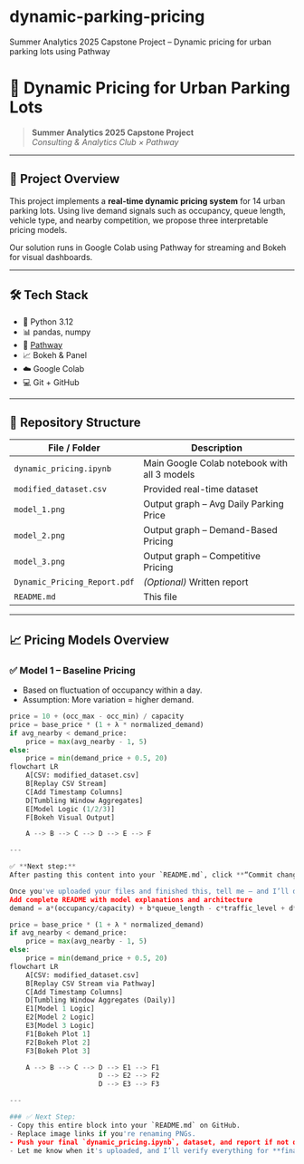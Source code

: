 # dynamic-parking-pricing
Summer Analytics 2025 Capstone Project – Dynamic pricing for urban parking lots using Pathway
# 🚗 Dynamic Pricing for Urban Parking Lots

> **Summer Analytics 2025 Capstone Project**  
> *Consulting & Analytics Club × Pathway*

---

## 🧠 Project Overview

This project implements a **real-time dynamic pricing system** for 14 urban parking lots. Using live demand signals such as occupancy, queue length, vehicle type, and nearby competition, we propose three interpretable pricing models.

Our solution runs in Google Colab using Pathway for streaming and Bokeh for visual dashboards.

---

## 🛠 Tech Stack

- 🐍 Python 3.12
- 📊 pandas, numpy
- 🔁 [Pathway](https://pathway.com/)
- 📈 Bokeh & Panel
- ☁️ Google Colab
- 💻 Git + GitHub

---

## 📁 Repository Structure

| File / Folder             | Description                                      |
|--------------------------|--------------------------------------------------|
| `dynamic_pricing.ipynb`  | Main Google Colab notebook with all 3 models     |
| `modified_dataset.csv`   | Provided real-time dataset                       |
| `model_1.png`            | Output graph – Avg Daily Parking Price           |
| `model_2.png`            | Output graph – Demand-Based Pricing              |
| `model_3.png`            | Output graph – Competitive Pricing               |
| `Dynamic_Pricing_Report.pdf` | *(Optional)* Written report                   |
| `README.md`              | This file                                        |

---

## 📈 Pricing Models Overview

### ✅ Model 1 – Baseline Pricing

- Based on fluctuation of occupancy within a day.
- Assumption: More variation = higher demand.

```python
price = 10 + (occ_max - occ_min) / capacity
price = base_price * (1 + λ * normalized_demand)
if avg_nearby < demand_price:
    price = max(avg_nearby - 1, 5)
else:
    price = min(demand_price + 0.5, 20)
flowchart LR
    A[CSV: modified_dataset.csv]
    B[Replay CSV Stream]
    C[Add Timestamp Columns]
    D[Tumbling Window Aggregates]
    E[Model Logic (1/2/3)]
    F[Bokeh Visual Output]

    A --> B --> C --> D --> E --> F

---

✅ **Next step:**  
After pasting this content into your `README.md`, click **“Commit changes”**.

Once you've uploaded your files and finished this, tell me — and I’ll do a final checklist review for submission!
Add complete README with model explanations and architecture
demand = a*(occupancy/capacity) + b*queue_length - c*traffic_level + d*is_special_day + e*vehicle_type_weight

price = base_price * (1 + λ * normalized_demand)
if avg_nearby < demand_price:
    price = max(avg_nearby - 1, 5)
else:
    price = min(demand_price + 0.5, 20)
flowchart LR
    A[CSV: modified_dataset.csv]
    B[Replay CSV Stream via Pathway]
    C[Add Timestamp Columns]
    D[Tumbling Window Aggregates (Daily)]
    E1[Model 1 Logic]
    E2[Model 2 Logic]
    E3[Model 3 Logic]
    F1[Bokeh Plot 1]
    F2[Bokeh Plot 2]
    F3[Bokeh Plot 3]

    A --> B --> C --> D --> E1 --> F1
                      D --> E2 --> F2
                      D --> E3 --> F3

---

### ✅ Next Step:
- Copy this entire block into your `README.md` on GitHub.
- Replace image links if you're renaming PNGs.
- Push your final `dynamic_pricing.ipynb`, dataset, and report if not done already.
- Let me know when it's uploaded, and I’ll verify everything for **final submission review**.
